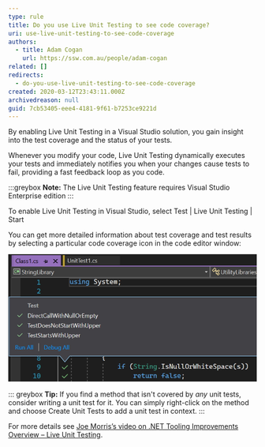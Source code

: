 ```yaml
---
type: rule
title: Do you use Live Unit Testing to see code coverage?
uri: use-live-unit-testing-to-see-code-coverage
authors:
  - title: Adam Cogan
    url: https://ssw.com.au/people/adam-cogan
related: []
redirects:
  - do-you-use-live-unit-testing-to-see-code-coverage
created: 2020-03-12T23:43:11.000Z
archivedreason: null
guid: 7cb53405-eee4-4181-9f61-b7253ce9221d
---
```

By enabling Live Unit Testing in a Visual Studio solution, you gain insight into the test coverage and the status of your tests. 

Whenever you modify your code, Live Unit Testing dynamically executes your tests and immediately notifies you when your changes cause tests to fail, providing a fast feedback loop as you code.

:::greybox
**Note:** The Live Unit Testing feature requires Visual Studio Enterprise edition 
:::

<!--endintro-->

To enable Live Unit Testing in Visual Studio, select Test | Live Unit Testing | Start

You can get more detailed information about test coverage and test results by selecting a particular code coverage icon in the code editor window:

![Figure: This code is covered by 3 unit tests, all of which passed](live-unit-testing-good.jpg "Screenshot of the Code Editor showing tests and their status against a method in Visual Studio")

::: greybox
**Tip:** If you find a method that isn't covered by *any* unit tests, consider writing a unit test for it. You can simply right-click on the method and choose Create Unit Tests to add a unit test in context.
:::

For more details see [Joe Morris’s video on .NET Tooling Improvements Overview – Live Unit Testing](https://www.youtube.com/watch?v=kBlLi4BYCKk).
